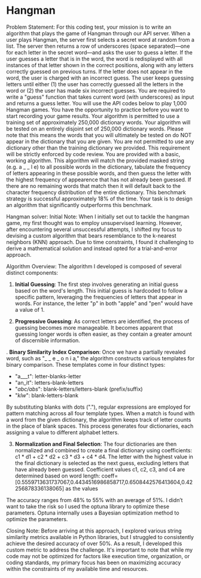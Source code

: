 # Hangman
Problem Statement:
For this coding test, your mission is to write an algorithm that plays the game of Hangman through our API server.
When a user plays Hangman, the server first selects a secret word at random from a list. The server then returns a row of underscores (space separated)—one for each letter in the secret word—and asks the user to guess a letter. If the user guesses a letter that is in the word, the word is redisplayed with all instances of that letter shown in the correct positions, along with any letters correctly guessed on previous turns. If the letter does not appear in the word, the user is charged with an incorrect guess. The user keeps guessing letters until either (1) the user has correctly guessed all the letters in the word or (2) the user has made six incorrect guesses.
You are required to write a "guess" function that takes current word (with underscores) as input and returns a guess letter. You will use the API codes below to play 1,000 Hangman games. You have the opportunity to practice before you want to start recording your game results.
Your algorithm is permitted to use a training set of approximately 250,000 dictionary words. Your algorithm will be tested on an entirely disjoint set of 250,000 dictionary words. Please note that this means the words that you will ultimately be tested on do NOT appear in the dictionary that you are given. You are not permitted to use any dictionary other than the training dictionary we provided. This requirement will be strictly enforced by code review.
You are provided with a basic, working algorithm. This algorithm will match the provided masked string (e.g. a _ _ l e) to all possible words in the dictionary, tabulate the frequency of letters appearing in these possible words, and then guess the letter with the highest frequency of appearence that has not already been guessed. If there are no remaining words that match then it will default back to the character frequency distribution of the entire dictionary.
This benchmark strategy is successful approximately 18% of the time. Your task is to design an algorithm that significantly outperforms this benchmark.


Hangman solver:
Initial Note:
When I initially set out to tackle the hangman game, my first thought was to employ unsupervised learning. However, after encountering several unsuccessful attempts, I shifted my focus to devising a custom algorithm that bears resemblance to the k-nearest neighbors (KNN) approach. Due to time constraints, I found it challenging to derive a mathematical solution and instead opted for a trial-and-error approach.

Algorithm Overview:
The algorithm I developed is composed of several distinct components:

1. **Initial Guessing**: The first step involves generating an initial guess based on the word's length. This initial guess is hardcoded to follow a specific pattern, leveraging the frequencies of letters that appear in words. For instance, the letter "p" in both "apple" and "pen" would have a value of 1.

2. **Progressive Guessing**: As correct letters are identified, the process of guessing becomes more manageable. It becomes apparent that guessing longer words is often easier, as they contain a greater amount of discernible information.

. **Binary Similarity Index Comparison**: Once we have a partially revealed word, such as "_ _ e _ o n i a," the algorithm constructs various templates for binary comparison. These templates come in four distinct types:
   - "a___t": letter-blanks-letter
   - "an_it": letters-blank-letters
   - "_abc/abs_": blank-letters/letters-blank (prefix/suffix)
   - "_klw_": blank-letters-blank

   By substituting blanks with dots ("."), regular expressions are employed for pattern matching across all four template types. When a match is found with a word from the given dictionary, the algorithm keeps track of letter counts in the place of blank spaces. This process generates four dictionaries, each assigning a value to different alphabet letters.

3. **Normalization and Final Selection**: The four dictionaries are then normalized and combined to create a final dictionary using coefficients: c1 * d1 + c2 * d2 + c3 * d3 + c4 * d4. The letter with the highest value in the final dictionary is selected as the next guess, excluding letters that have already been guessed. Coefficient values c1, c2, c3, and c4 are determined based on word length:
coeff=[0.5559713631737067,0.4434516986858717,0.6508442576413604,0.42256878336138065] as the values 

The accuracy ranges from 48% to 55% with an average of 51%. I didn’t want to take the risk so I used the optuna library to optimize these parameters. Optuna internally uses a Bayesian optimization method to optimize the parameters. 



Closing Note:
Before arriving at this approach, I explored various string similarity metrics available in Python libraries, but I struggled to consistently achieve the desired accuracy of over 50%. As a result, I developed this custom metric to address the challenge. It's important to note that while my code may not be optimized for factors like execution time, organization, or coding standards, my primary focus has been on maximizing accuracy within the constraints of my available time and resources.



